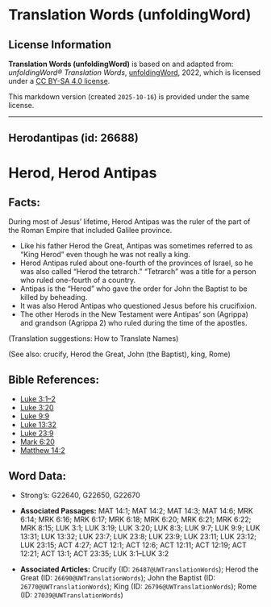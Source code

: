 # Translation Words (unfoldingWord)

## License Information

**Translation Words (unfoldingWord)** is based on and adapted from: _unfoldingWord® Translation Words_, [unfoldingWord](https://unfoldingword.org/utw), 2022, which is licensed under a [CC BY-SA 4.0 license](https://creativecommons.org/licenses/by-sa/4.0/legalcode.en).

This markdown version (created `2025-10-16`) is provided under the same license.



--------------------------------

## Herodantipas (id: 26688)

Herod, Herod Antipas
====================

Facts:
------

During most of Jesus’ lifetime, Herod Antipas was the ruler of the part of the Roman Empire that included Galilee province.

* Like his father Herod the Great, Antipas was sometimes referred to as “King Herod” even though he was not really a king.
* Herod Antipas ruled about one\-fourth of the provinces of Israel, so he was also called “Herod the tetrarch.” “Tetrarch” was a title for a person who ruled one\-fourth of a country.
* Antipas is the “Herod” who gave the order for John the Baptist to be killed by beheading.
* It was also Herod Antipas who questioned Jesus before his crucifixion.
* The other Herods in the New Testament were Antipas’ son (Agrippa) and grandson (Agrippa 2\) who ruled during the time of the apostles.

(Translation suggestions: How to Translate Names)

(See also: crucify, Herod the Great, John (the Baptist), king, Rome)

Bible References:
-----------------

* [Luke 3:1–2](https://ref.ly/Luke3:1-Luke3:2)
* [Luke 3:20](https://ref.ly/Luke3:20)
* [Luke 9:9](https://ref.ly/Luke9:9)
* [Luke 13:32](https://ref.ly/Luke13:32)
* [Luke 23:9](https://ref.ly/Luke23:9)
* [Mark 6:20](https://ref.ly/Mark6:20)
* [Matthew 14:2](https://ref.ly/Matt14:2)

Word Data:
----------

* Strong’s: G22640, G22650, G22670

* **Associated Passages:** MAT 14:1; MAT 14:2; MAT 14:3; MAT 14:6; MRK 6:14; MRK 6:16; MRK 6:17; MRK 6:18; MRK 6:20; MRK 6:21; MRK 6:22; MRK 8:15; LUK 3:1; LUK 3:19; LUK 3:20; LUK 8:3; LUK 9:7; LUK 9:9; LUK 13:31; LUK 13:32; LUK 23:7; LUK 23:8; LUK 23:9; LUK 23:11; LUK 23:12; LUK 23:15; ACT 4:27; ACT 12:1; ACT 12:6; ACT 12:11; ACT 12:19; ACT 12:21; ACT 13:1; ACT 23:35; LUK 3:1–LUK 3:2
* **Associated Articles:** Crucify (ID: `26487@UWTranslationWords`); Herod the Great (ID: `26690@UWTranslationWords`); John the Baptist (ID: `26770@UWTranslationWords`); King (ID: `26796@UWTranslationWords`); Rome (ID: `27039@UWTranslationWords`)

